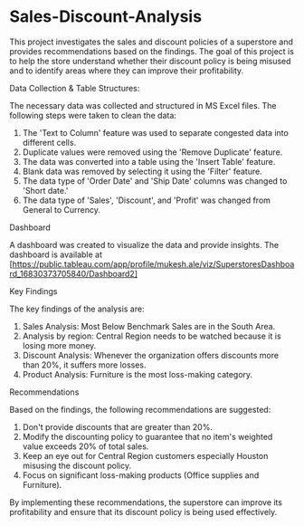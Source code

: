 # Sales-Discount-Analysis

This project investigates the sales and discount policies of a superstore and provides recommendations based on the findings. 
The goal of this project is to help the store understand whether their discount policy is being misused and to identify areas where they can improve their profitability.

Data Collection & Table Structures:

The necessary data was collected and structured in MS Excel files. The following steps were taken to clean the data:

1. The 'Text to Column' feature was used to separate congested data into different cells.
2. Duplicate values were removed using the 'Remove Duplicate' feature.
3. The data was converted into a table using the 'Insert Table' feature.
4. Blank data was removed by selecting it using the 'Filter' feature.
5. The data type of 'Order Date' and 'Ship Date' columns was changed to 'Short date.'
6. The data type of 'Sales', 'Discount', and 'Profit' was changed from General to Currency.

Dashboard

A dashboard was created to visualize the data and provide insights. 
The dashboard is available at [https://public.tableau.com/app/profile/mukesh.ale/viz/SuperstoresDashboard_16830373705840/Dashboard2]

Key Findings

The key findings of the analysis are:

1. Sales Analysis: Most Below Benchmark Sales are in the South Area.
2. Analysis by region: Central Region needs to be watched because it is losing more money.
3. Discount Analysis: Whenever the organization offers discounts more than 20%, it suffers more losses.
4. Product Analysis: Furniture is the most loss-making category.

Recommendations

Based on the findings, the following recommendations are suggested:

1. Don't provide discounts that are greater than 20%.
2. Modify the discounting policy to guarantee that no item's weighted value exceeds 20% of total sales.
3. Keep an eye out for Central Region customers especially Houston misusing the discount policy.
4. Focus on significant loss-making products (Office supplies and Furniture).

By implementing these recommendations, the superstore can improve its profitability and ensure that its discount policy is being used effectively.
